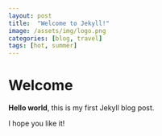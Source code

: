 ```yaml
---
layout: post
title:  "Welcome to Jekyll!"
image: /assets/img/logo.png
categories: [blog, travel]
tags: [hot, summer]
---
```


# Welcome

**Hello world**, this is my first Jekyll blog post.

I hope you like it!
